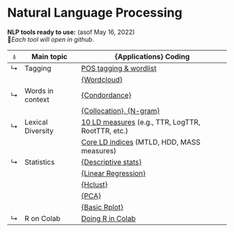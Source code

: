 # Natural Language Processing 


**NLP tools ready to use:** (asof May 16, 2022)  
🌱_Each tool will open in github._  

|💧 | Main topic | {Applications} Coding |
|--|------------| ------------|  
|↳ | Tagging |[POS tagging & wordlist](https://github.com/MK316/applications/blob/e97cc8a0c51c8009a4a2a0b597cb3962c55dfaf2/Tagging_CorpusToolKit.ipynb) |
|  |  |[{Wordcloud}](https://github.com/MK316/applications/blob/main/wordcloud.ipynb)|
|↳ | Words in context | [{Condordance}](https://github.com/MK316/applications/blob/e97cc8a0c51c8009a4a2a0b597cb3962c55dfaf2/concordance.ipynb) |
|  |                  | [{Collocation}, {N-gram}](https://github.com/MK316/applications/blob/main/N_gram.ipynb) |
|↳ | Lexical Diversity |[10 LD measures](https://github.com/kristopherkyle/lexical_diversity) (e.g., TTR, LogTTR, RootTTR, etc.) |
|  |                  | [Core LD indices](https://github.com/MK316/applications/blob/main/LD_mtld_hdd_mass.ipynb) (MTLD, HDD, MASS measures)| 
|↳ | Statistics | [{Descriptive stats}](https://github.com/MK316/statistics/blob/3c50a8393e54cc4819f2ded818ed5b3d19a4f65d/Descriptive_stat.ipynb) |
|  |            | [{Linear Regression}](https://github.com/MK316/statistics/blob/main/lineaRegression.ipynb) |
|  |            | [{Hclust}](https://github.com/MK316/R_intro/blob/eaa0a0dc0738be31d6bd5958bab88beade1b90cd/Hclust.ipynb) |
|  |            | [{PCA}](https://github.com/MK316/R_intro/blob/eaa0a0dc0738be31d6bd5958bab88beade1b90cd/PCA.ipynb) |
| | | [{Basic Rplot}](https://github.com/MK316/R_intro/blob/eaa0a0dc0738be31d6bd5958bab88beade1b90cd/R_BasicPlots.ipynb)|
|↳ | R on Colab | [Doing R in Colab](https://github.com/MK316/R_intro/blob/eaa0a0dc0738be31d6bd5958bab88beade1b90cd/01_How_to_do_R_in_colab.ipynb)  |




